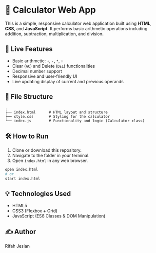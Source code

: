 # 📱 Calculator Web App

This is a simple, responsive calculator web application built using **HTML**, **CSS**, and **JavaScript**. It performs basic arithmetic operations including addition, subtraction, multiplication, and division.

## 🚀 Live Features

- Basic arithmetic: `+`, `-`, `*`, `÷`
- Clear (`AC`) and Delete (`DEL`) functionalities
- Decimal number support
- Responsive and user-friendly UI
- Live updating display of current and previous operands

## 📁 File Structure

```
.
├── index.html      # HTML layout and structure
├── style.css       # Styling for the calculator
└── index.js        # Functionality and logic (Calculator class)
```

## 🛠 How to Run

1. Clone or download this repository.
2. Navigate to the folder in your terminal.
3. Open `index.html` in any web browser.

```bash
open index.html
# or
start index.html
```

## 💡 Technologies Used

- HTML5
- CSS3 (Flexbox + Grid)
- JavaScript (ES6 Classes & DOM Manipulation)

## ✍️ Author

Rifah Jesian
